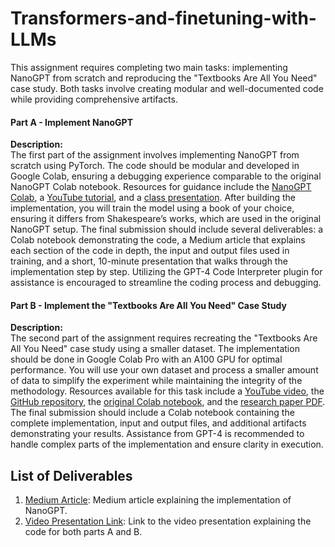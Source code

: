 # Transformers-and-finetuning-with-LLMs


This assignment requires completing two main tasks: implementing NanoGPT from scratch and reproducing the "Textbooks Are All You Need" case study. Both tasks involve creating modular and well-documented code while providing comprehensive artifacts.

#### Part A - Implement NanoGPT

**Description:**  
The first part of the assignment involves implementing NanoGPT from scratch using PyTorch. The code should be modular and developed in Google Colab, ensuring a debugging experience comparable to the original NanoGPT Colab notebook. Resources for guidance include the [NanoGPT Colab](https://colab.research.google.com/drive/1JMLa53HDuA-i7ZBmqV7ZnA3c_fvtXnx-?usp=sharing), a [YouTube tutorial](https://www.youtube.com/watch?v=kCc8FmEb1nY&t=18s), and a [class presentation](https://docs.google.com/presentation/d/1fk8QlODYkBTTH4ftw8M7Sw_tmhJa8KB97s7dYP6s4mI/edit#slide=id.g24535d0c6d4_0_178). After building the implementation, you will train the model using a book of your choice, ensuring it differs from Shakespeare’s works, which are used in the original NanoGPT setup. The final submission should include several deliverables: a Colab notebook demonstrating the code, a Medium article that explains each section of the code in depth, the input and output files used in training, and a short, 10-minute presentation that walks through the implementation step by step. Utilizing the GPT-4 Code Interpreter plugin for assistance is encouraged to streamline the coding process and debugging.

#### Part B - Implement the "Textbooks Are All You Need" Case Study

**Description:**  
The second part of the assignment requires recreating the "Textbooks Are All You Need" case study using a smaller dataset. The implementation should be done in Google Colab Pro with an A100 GPU for optimal performance. You will use your own dataset and process a smaller amount of data to simplify the experiment while maintaining the integrity of the methodology. Resources available for this task include a [YouTube video](https://www.youtube.com/watch?v=gmFi6W8DPdM), the [GitHub repository](https://github.com/jina-ai/textbook), the [original Colab notebook](https://colab.research.google.com/drive/1T4IfGfDJ8uxgU8XBPpMZivw_JThzdQim?usp=sharing), and the [research paper PDF](https://arxiv.org/pdf/2306.11644.pdf). The final submission should include a Colab notebook containing the complete implementation, input and output files, and additional artifacts demonstrating your results. Assistance from GPT-4 is recommended to handle complex parts of the implementation and ensure clarity in execution.

## List of Deliverables

1. [Medium Article](): Medium article explaining the implementation of NanoGPT.
2. [Video Presentation Link](): Link to the video presentation explaining the code for both parts A and B.


